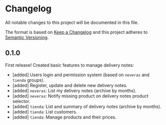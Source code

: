# Changelog
All notable changes to this project will be documented in this file.

The format is based on [Keep a Changelog](http://keepachangelog.com/en/1.0.0/)
and this project adheres to [Semantic Versioning](http://semver.org/spec/v2.0.0.html).

## 0.1.0
First release! Created basic features to manage delivery notes:
- [added] Users login and permission system (based on `neveras` and `tienda` groups).
- [added] Register, update and delete new delivery notes.
- [added] `neveras`: List my delivery notes (archive by months).
- [added] `neveras`: Notify missing product on delivery notes product selector.
- [added] `tienda`: List and summary of delivery notes (archive by months).
- [added] `tienda`: List customers.
- [added] `tienda`: Manage products and their prices.
